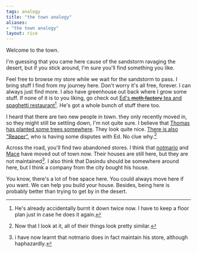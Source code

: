 ```yaml
---
tags: analogy
title: "the town analogy"
aliases:
- "the town analogy"
layout: rice
---
```


Welcome to the town.

I'm guessing that you came here cause of the sandstorm ravaging the desert, but if you stick around, I'm sure you'll find something you like. 

Feel free to browse my store while we wait for the sandstorm to pass. I bring stuff I find from my journey here. Don't worry it's all free, forever. I can always just find more. I also have greenhouse out back where I grow some stuff. If none of it is to you liking, go check out [Ed's ~~meth factory~~ tea and spaghetti restaurant](https://eddietheed.github.io/obsidiannotes-v.3/)[^1]. He's got a whole bunch of stuff there too.

I heard that there are two new people in town. they only recently moved in, so they might still be settling down, I'm not quite sure. I believe that [Thomas has planted some trees somewhere](https://nottacoz.github.io/jacaranda/). They look quite nice. [There is also "Reaper"](https://grim4reaper.github.io/Year11Notes), who is having some disputes with Ed. No clue why.[^2]

Across the road, you'll find two abandoned stores. I think that [notmario](https://notes.notmario.net/) and [Mace](https://macesnotes.netlify.app/) have moved out of town now. Their houses are still here, but they are not maintained[^3]. I also think that Dasindu should be somewhere around here, but I think a company from the city bought his house. 

You know, there's a lot of free space here. You could always move here if you want. We can help you build your house. Besides, being here is probably better than trying to get by in the desert.

[^1]: He's already accidentally burnt it down twice now. I have to keep a floor plan just in case he does it again.
[^2]: Now that I look at it, all of their things look pretty similar.
[^3]: i have now learnt that notmario does in fact maintain his store, although haphazardly. 